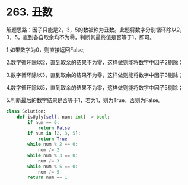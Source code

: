 # 263. 丑数

解题思路：因子只能是2，3，5的数被称为丑数。此题将数字分别循环除以2，3，5，直到各自取余均不为零，判断其最终值是否等于1，即可。

1.如果数字为0，则直接返回False;

2.数字循环除以2，直到取余的结果不为零，这样做则能将数字中因子2剔除；

3.数字循环除以3，直到取余的结果不为零，这样做则能将数字中因子3剔除；

4.数字循环除以5，直到取余的结果不为零，这样做则能将数字中因子5剔除；

5.判断最后的数字结果是否等于1，若为1，则为True，否则为False。

```python
class Solution:
    def isUgly(self, num: int) -> bool:
        if num == 0:
            return False
        if num in [2, 3, 5]:
            return True
        while num % 2 == 0:
            num /= 2
        while num % 3 == 0:
            num /= 3
        while num % 5 == 0:
            num /= 5
        return num == 1
```

